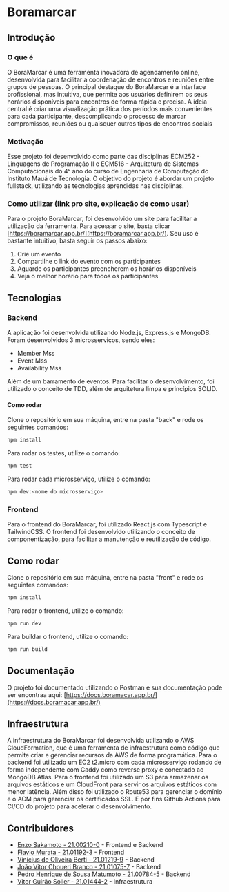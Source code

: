 # Boramarcar

## Introdução

### O que é

O BoraMarcar é uma ferramenta inovadora de agendamento online, desenvolvida
para facilitar a coordenação de encontros e reuniões entre grupos de pessoas. O principal
destaque do BoraMarcar é a interface profissional, mas intuitiva, que permite aos usuários
definirem os seus horários disponíveis para encontros de forma rápida e precisa. A ideia
central é criar uma visualização prática dos períodos mais convenientes para cada
participante, descomplicando o processo de marcar compromissos, reuniões ou quaisquer
outros tipos de encontros sociais

### Motivação

Esse projeto foi desenvolvido como parte das disciplinas ECM252 - Linguagens de Programação II e ECM516 - Arquitetura de Sistemas Computacionais do 4° ano do curso de Engenharia de Computação do Instituto Mauá de Tecnologia.
O objetivo do projeto é abordar um projeto fullstack, utilizando as tecnologias aprendidas nas disciplinas.

### Como utilizar (link pro site, explicação de como usar)

Para o projeto BoraMarcar, foi desenvolvido um site para facilitar a utilização da ferramenta. Para acessar o site, basta clicar [https://boramarcar.app.br/](https://boramarcar.app.br/).
Seu uso é bastante intuitivo, basta seguir os passos abaixo:

1. Crie um evento
2. Compartilhe o link do evento com os participantes
3. Aguarde os participantes preencherem os horários disponíveis
4. Veja o melhor horário para todos os participantes

## Tecnologias

### Backend

A aplicação foi desenvolvida utilizando Node.js, Express.js e MongoDB. Foram desenvolvidos 3 microsserviços, sendo eles:

- Member Mss
- Event Mss
- Availability Mss

Além de um barramento de eventos.
Para facilitar o desenvolvimento, foi utilizado o conceito de TDD, além de arquitetura limpa e princípios SOLID.

#### Como rodar

Clone o repositório em sua máquina, entre na pasta "back" e rode os seguintes comandos:
  
```bash
npm install
```

Para rodar os testes, utilize o comando:

```bash
npm test
```

Para rodar cada microsserviço, utilize o comando:

```bash
npm dev:<nome do microsserviço>
```

### Frontend

Para o frontend do BoraMarcar, foi utilizado React.js com Typescript e TailwindCSS.
O frontend foi desenvolvido utilizando o conceito de componentização, para facilitar a manutenção e reutilização de código.

## Como rodar

Clone o repositório em sua máquina, entre na pasta "front" e rode os seguintes comandos:

```bash
npm install
```

Para rodar o frontend, utilize o comando:

```bash
npm run dev
```

Para buildar o frontend, utilize o comando:

```bash
npm run build
```

## Documentação

O projeto foi documentado utilizando o Postman e sua documentação pode ser encontraa aqui:
[https://docs.boramacar.app.br/](https://docs.boramacar.app.br/)


## Infraestrutura
A infraestrutura do BoraMarcar foi desenvolvida utilizando o AWS CloudFormation, que é uma ferramenta de infraestrutura como código que permite criar e gerenciar recursos da AWS de forma programática.
Para o backend foi utilizado um EC2 t2.micro com cada microsserviço rodando de forma independente com Caddy como reverse proxy e conectado ao MongoDB Atlas.
Para o frontend foi utilizado um S3 para armazenar os arquivos estáticos e um CloudFront para servir os arquivos estáticos com menor latência.
Além disso foi utilizado o Route53 para gerenciar o domínio e o ACM para gerenciar os certificados SSL.
E por fins Github Actions para CI/CD do projeto para acelerar o desenvolvimento.

## Contribuidores

- [Enzo Sakamoto - 21.00210-0](https://github.com/enzosakamoto) - Frontend e Backend
- [Flavio Murata - 21.01192-3](https://github.com/flaviomurata) - Frontend
- [Vinícius de Oliveira Berti - 21.01219-9](https://github.com/viniciusberti) - Backend
- [João Vitor Choueri Branco - 21.01075-7](https://github.com/JoaoVitorBranco) - Backend
- [Pedro Henrique de Sousa Matumoto - 21.00784-5](https://github.com/PedroMatumoto) - Backend
- [Vitor Guirão Soller - 21.01444-2](https://github.com/VgsStudio) - Infraestrutura
